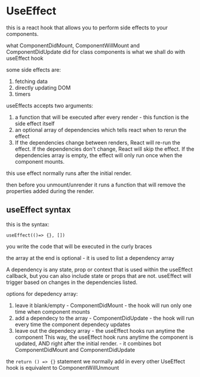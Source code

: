 # UseEffect

this is a react hook that allows you to perform side effects to your components.

what ComponentDidMount, ComponentWillMount and ComponentDidUpdate did for class components is what we shall do with useEffect hook

some side effects are:

1. fetching data
2. directly updating DOM
3. timers

useEffects accepts two arguments:

1. a function that will be executed after every render - this function is the side effect itself
2. an optional array of dependencies which tells react when to rerun the effect
3. If the dependencies change between renders, React will re-run the effect. If the dependencies don't change, React will skip the effect. If the dependencies array is empty, the effect will only run once when the component mounts.

this use effect normally runs after the initial render.

then before you unmount/unrender it runs a function that will remove the properties added during the render.

## useEffect syntax

this is the syntax:

`useEffect(()=> {}, [])`

you write the code that will be executed in the curly braces

the array at the end is optional - it is used to list a dependency array

A dependency is any state, prop or context that is used within the useEffect callback, but you can also include state or props that are not. useEffect will trigger based on changes in the dependencies listed. 

options for depedency array:

1. leave it blank/empty - ComponentDidMount - the hook will run only one time when component mounts
2. add a dependecy to the array - ComponentDidUpdate - the hook will run every time the component dependecy updates
3. leave out the dependecy array - the useEffect hooks run anytime the component This way, the useEffect hook runs anytime the component is updated, AND right after the initial render. -  it combines bot ComponentDidMount and ComponentDidUpdate

the `return () => {}` statement we normally add in every other UseEffect hook is equivalent to ComponentWillUnmount